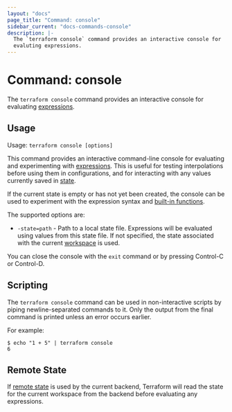 ```yaml
---
layout: "docs"
page_title: "Command: console"
sidebar_current: "docs-commands-console"
description: |-
  The `terraform console` command provides an interactive console for
  evaluting expressions.
---
```


# Command: console

The `terraform console` command provides an interactive console for
evaluating [expressions](/docs/configuration/expressions.html).

## Usage

Usage: `terraform console [options]`

This command provides an interactive command-line console for evaluating and
experimenting with [expressions](/docs/configuration/expressions.html).
This is useful for testing interpolations before using them in configurations,
and for interacting with any values currently saved in
[state](/docs/state/index.html).

If the current state is empty or has not yet been created, the console can be
used to experiment with the expression syntax and
[built-in functions](/docs/configuration/functions.html).

The supported options are:

* `-state=path` - Path to a local state file. Expressions will be evaluated
  using values from this state file. If not specified, the state associated
  with the current [workspace](/docs/state/workspaces.html) is used.

You can close the console with the `exit` command or by pressing Control-C
or Control-D.

## Scripting

The `terraform console` command can be used in non-interactive scripts
by piping newline-separated commands to it. Only the output from the
final command is printed unless an error occurs earlier.

For example:

```shell
$ echo "1 + 5" | terraform console
6
```

## Remote State

If [remote state](/docs/state/remote.html) is used by the current backend,
Terraform will read the state for the current workspace from the backend
before evaluating any expressions.
